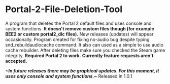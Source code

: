 # Portal-2-File-Deletion-Tool
A program that deletes the Portal 2 default files and uses console and system functions. **It doesn't remove custom files though (for example BEE2 or custom portal2_dlc files).** 
New releases (updates) will appear occasionally.
Program created for fixing no-audio bug despite typing snd_rebuildaudiocache command. It also can used as a simple to use audio cache rebuilder. After deleting files make sure you checked the Steam game integrity. **Required Portal 2 to work.** 
**Currently feature requests aren't accepted.**

***~In future releases there may be graphical updates. For this moment, it uses only console and system functions.~*** Released in 1.0.1 
